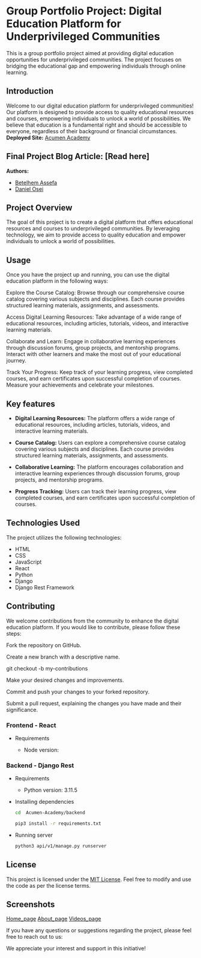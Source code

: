# Group Portfolio Project: Digital Education Platform for Underprivileged Communities

This is a group portfolio project aimed at providing digital education opportunities for underprivileged communities. The project focuses on bridging the educational gap and empowering individuals through online learning.

## Introduction

Welcome to our digital education platform for underprivileged communities! Our platform is designed to provide access to quality educational resources and courses, empowering individuals to unlock a world of possibilities. We believe that education is a fundamental right and should be accessible to everyone, regardless of their background or financial circumstances.
**Deployed Site:** [Acumen Academy](https://your-deployed-site-url.com)

## Final Project Blog Article: [Read here]

**Authors:**

- [Betelhem Assefa](https://www.linkedin.com/in/betelhem-assefa-632672270)
- [Daniel Osei](https://www.linkedin.com/in/danielkofiosei/)

## Project Overview

The goal of this project is to create a digital platform that offers educational resources and courses to underprivileged communities. By leveraging technology, we aim to provide access to quality education and empower individuals to unlock a world of possibilities.

## Usage

Once you have the project up and running, you can use the digital education platform in the following ways:

Explore the Course Catalog: Browse through our comprehensive course catalog covering various subjects and disciplines. Each course provides structured learning materials, assignments, and assessments.

Access Digital Learning Resources: Take advantage of a wide range of educational resources, including articles, tutorials, videos, and interactive learning materials.

Collaborate and Learn: Engage in collaborative learning experiences through discussion forums, group projects, and mentorship programs. Interact with other learners and make the most out of your educational journey.

Track Your Progress: Keep track of your learning progress, view completed courses, and earn certificates upon successful completion of courses. Measure your achievements and celebrate your milestones.

## Key features

- **Digital Learning Resources:** The platform offers a wide range of educational resources, including articles, tutorials, videos, and interactive learning materials.

- **Course Catalog:** Users can explore a comprehensive course catalog covering various subjects and disciplines. Each course provides structured learning materials, assignments, and assessments.

- **Collaborative Learning:** The platform encourages collaboration and interactive learning experiences through discussion forums, group projects, and mentorship programs.

- **Progress Tracking:** Users can track their learning progress, view completed courses, and earn certificates upon successful completion of courses.

## Technologies Used

The project utilizes the following technologies:

- HTML
- CSS
- JavaScript
- React
- Python
- Django
- Django Rest Framework

## Contributing

We welcome contributions from the community to enhance the digital education platform. If you would like to contribute, please follow these steps:

Fork the repository on GitHub.

Create a new branch with a descriptive name.

git checkout -b my-contributions

Make your desired changes and improvements.

Commit and push your changes to your forked repository.

Submit a pull request, explaining the changes you have made and their significance.

### Frontend - React

- Requirements

  - Node version:

### Backend - Django Rest

- Requirements

  - Python version: 3.11.5

- Installing dependencies

  ```sh
  cd  Acumen-Academy/backend

  pip3 install -r requirements.txt
  ```

- Running server
  ```sh
  python3 api/v1/manage.py runserver
  ```

## License

This project is licensed under the [MIT License](LICENSE). Feel free to modify and use the code as per the license terms.

## Screenshots

[Home_page](screenshots/home.png)
[About_page](screenshots/about.png)
[Videos_page](screenshots/video.png)

If you have any questions or suggestions regarding the project, please feel free to reach out to us:

We appreciate your interest and support in this initiative!
